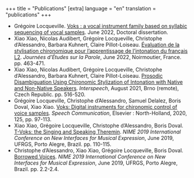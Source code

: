 +++
title = "Publications"
[extra]
language = "en"
translation = "publications"
+++

* Grégoire Locqueville. [Voks : a vocal instrument family based on syllabic sequencing of vocal samples](https://tel.archives-ouvertes.fr/tel-03813793). June 2022, Doctoral dissertation.
* Xiao Xiao, Nicolas Audibert, Grégoire Locqueville, Christophe d’Alessandro, Barbara Kuhnert, Claire Pillot-Loiseau. [Évaluation de la stylisation chironomique pour l’apprentissage de l’intonation du français L2](https://uncloud.univ-nantes.fr/index.php/s/Ls7EgzddtbdHsE6#page=493). *Journées d’Études sur la Parole*, June 2022, Noirmoutier, France. pp. 463-471.
* Xiao Xiao, Nicolas Audibert, Grégoire Locqueville, Christophe d’Alessandro, Barbara Kuhnert, Claire Pillot-Loiseau. [Prosodic Disambiguation Using Chironomic Stylization of Intonation with Native and Non-Native Speakers](https://hal.archives-ouvertes.fr/hal-03329111). *Interspeech*, August 2021, Brno (remote), Czech Republic. pp. 516-520.
* Grégoire Locqueville, Christophe d’Alessandro, Samuel Delalez, Boris Doval, Xiao Xiao. [Voks: Digital instruments for chironomic control of voice samples](https://hal.archives-ouvertes.fr/hal-03009712/). *Speech Communication*, Elsevier : North-Holland, 2020, 125, pp. 97-113.
* Xiao Xiao, Grégoire Locqueville, Christophe d’Alessandro, Boris Doval. [T-Voks: the Singing and Speaking Theremin](https://hal.archives-ouvertes.fr/hal-02197063/). *NIME 2019 International Conference on New Interfaces for Musical Expression*, June 2019, UFRGS, Porto Alegre, Brazil. pp. 110-115.
* Christophe d’Alessandro, Xiao Xiao, Grégoire Locqueville, Boris Doval. [Borrowed Voices](https://hal.archives-ouvertes.fr/hal-02197066/). *NIME 2019 International Conference on New Interfaces for Musical Expression*, June 2019, UFRGS, Porto Alegre, Brazil. pp. 2.2-2.4.
